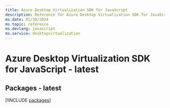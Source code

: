 ```yaml
---
title: Azure Desktop Virtualization SDK for JavaScript
description: Reference for Azure Desktop Virtualization SDK for JavaScript
ms.date: 01/30/2024
ms.topic: reference
ms.devlang: javascript
ms.service: desktopvirtualization
---
```

# Azure Desktop Virtualization SDK for JavaScript - latest
## Packages - latest
[!INCLUDE [packages](desktop-virtualization-index.md)]